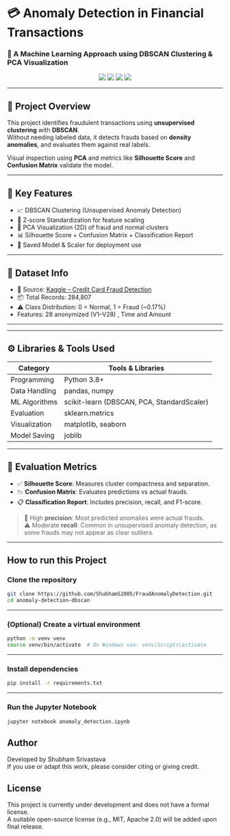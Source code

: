# 💳 Anomaly Detection in Financial Transactions  
### 🧠 A Machine Learning Approach using DBSCAN Clustering & PCA Visualization

<div align="center">
  <img src="https://img.shields.io/badge/Python-3.8%2B-blue?style=flat-square" />
  <img src="https://img.shields.io/badge/ML-DBSCAN-yellowgreen?style=flat-square" />
  <img src="https://img.shields.io/badge/Unsupervised-Learning-orange?style=flat-square" />
  <img src="https://img.shields.io/badge/Status-Completed-brightgreen?style=flat-square" />
</div>

---

## 📌 Project Overview

This project identifies fraudulent transactions using **unsupervised clustering** with **DBSCAN**.  
Without needing labeled data, it detects frauds based on **density anomalies**, and evaluates them against real labels.

Visual inspection using **PCA** and metrics like **Silhouette Score** and **Confusion Matrix** validate the model.

---

## 🧠 Key Features

- 📈 DBSCAN Clustering (Unsupervised Anomaly Detection)
- 🧮 Z-score Standardization for feature scaling
- 🧠 PCA Visualization (2D) of fraud and normal clusters
- 📊 Silhouette Score + Confusion Matrix + Classification Report
- 💾 Saved Model & Scaler for deployment use

---

## 📁 Dataset Info

- 📍 Source: [Kaggle – Credit Card Fraud Detection](https://www.kaggle.com/datasets/mlg-ulb/creditcardfraud)
- 📦 Total Records: 284,807
- ⚠️ Class Distribution: 0 = Normal, 1 = Fraud (~0.17%)
- Features: 28 anonymized (V1–V28) , Time and Amount

---

---

## ⚙️ Libraries & Tools Used

| Category        | Tools & Libraries                           |
|----------------|----------------------------------------------|
| Programming    | Python 3.8+                                  |
| Data Handling  | pandas, numpy                                |
| ML Algorithms  | scikit-learn (DBSCAN, PCA, StandardScaler)   |
| Evaluation     | sklearn.metrics  |
| Visualization  | matplotlib, seaborn                          |
| Model Saving   | joblib                                       |

---

## 🧪 Evaluation Metrics

- ✅ **Silhouette Score**: Measures cluster compactness and separation.
- 📉 **Confusion Matrix**: Evaluates predictions vs actual frauds.
- 📋 **Classification Report**: Includes precision, recall, and F1-score.

> 📍 High **precision**: Most predicted anomalies were actual frauds.  
> ⚠️ Moderate **recall**: Common in unsupervised anomaly detection, as some frauds may not appear as clear outliers.

---

## How to run this Project

### Clone the repository
```bash
git clone https://github.com/ShubhamS2005/FraudAnomalyDetection.git
cd anomaly-detection-dbscan
```
---
### (Optional) Create a virtual environment
```bash
python -m venv venv
source venv/bin/activate  # On Windows use: venv\Scripts\activate
```
---
### Install dependencies
```bash
pip install -r requirements.txt
```
---
### Run the Jupyter Notebook
```bash
jupyter notebook anomaly_detection.ipynb
```
## Author
Developed by Shubham Srivastava \
If you use or adapt this work, please consider citing or giving credit.

## License
This project is currently under development and does not have a formal license. \
A suitable open-source license (e.g., MIT, Apache 2.0) will be added upon final release.
